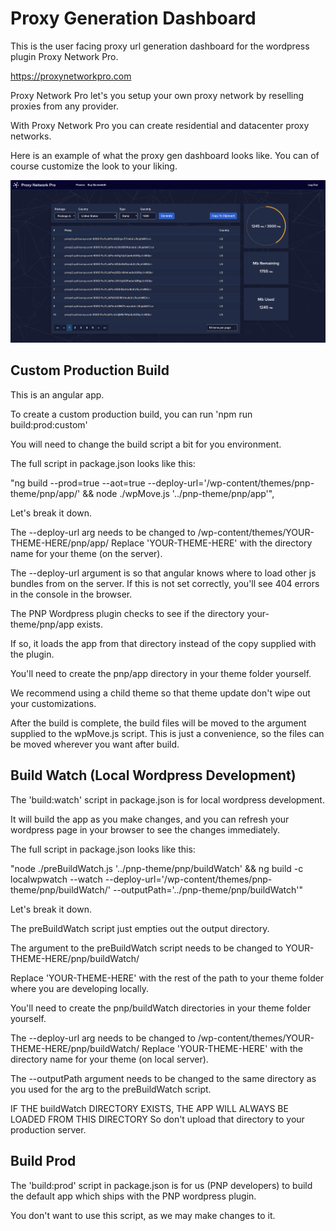 # Proxy Generation Dashboard

This is the user facing proxy url generation dashboard for the wordpress plugin Proxy Network Pro.

https://proxynetworkpro.com

Proxy Network Pro let's you setup your own proxy network by reselling proxies from any provider.

With Proxy Network Pro you can create residential and datacenter proxy networks.

Here is an example of what the proxy gen dashboard looks like. You can of course customize the look to your liking.

![](screenshots/proxy_gen.png)


## Custom Production Build

This is an angular app.

To create a custom production build, you can run 'npm run build:prod:custom'

You will need to change the build script a bit for you environment.

The full script in package.json looks like this:

"ng build --prod=true --aot=true --deploy-url='/wp-content/themes/pnp-theme/pnp/app/' && node ./wpMove.js '../pnp-theme/pnp/app'",

Let's break it down.

The --deploy-url arg needs to be changed to /wp-content/themes/YOUR-THEME-HERE/pnp/app/ 
Replace 'YOUR-THEME-HERE' with the directory name for your theme (on the server).

The --deploy-url argument is so that angular knows where to load other js bundles from on the server.
If this is not set correctly, you'll see 404 errors in the console in the browser.

The PNP Wordpress plugin checks to see if the directory your-theme/pnp/app exists.

If so, it loads the app from that directory instead of the copy supplied with the plugin.

You'll need to create the pnp/app directory in your theme folder yourself.

We recommend using a child theme so that theme update don't wipe out your customizations.

After the build is complete, the build files will be moved to the argument supplied to the wpMove.js script.
This is just a convenience, so the files can be moved wherever you want after build.



## Build Watch (Local Wordpress Development)

The 'build:watch' script in package.json is for local wordpress development.

It will build the app as you make changes, and you can refresh your wordpress page in your browser to see the changes immediately.

The full script in package.json looks like this:

"node ./preBuildWatch.js '../pnp-theme/pnp/buildWatch' && ng build -c localwpwatch --watch --deploy-url='/wp-content/themes/pnp-theme/pnp/buildWatch/' --outputPath='../pnp-theme/pnp/buildWatch'"

Let's break it down.

The preBuildWatch script just empties out the output directory. 

The argument to the preBuildWatch script needs to be changed to YOUR-THEME-HERE/pnp/buildWatch/ 

Replace 'YOUR-THEME-HERE' with the rest of the path to your theme folder where you are developing locally.

You'll need to create the pnp/buildWatch directories in your theme folder yourself.

The --deploy-url arg needs to be changed to /wp-content/themes/YOUR-THEME-HERE/pnp/buildWatch/ 
Replace 'YOUR-THEME-HERE' with the directory name for your theme (on local server).

The --outputPath argument needs to be changed to the same directory as you used 
for the arg to the preBuildWatch script.

IF THE buildWatch DIRECTORY EXISTS, THE APP WILL ALWAYS BE LOADED FROM THIS DIRECTORY
So don't upload that directory to your production server.


## Build Prod

The 'build:prod' script in package.json is for us (PNP developers) to build the default app which ships with the PNP wordpress plugin.

You don't want to use this script, as we may make changes to it.
